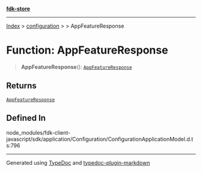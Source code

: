 [**fdk-store**](../../../README.md)
***

[Index](../../../API.md) > [configuration](../../README.md) > [<internal>](../README.md) > AppFeatureResponse

# Function: AppFeatureResponse

> **AppFeatureResponse**(): [`AppFeatureResponse`](../type-aliases/type-alias.AppFeatureResponse.md)

## Returns

[`AppFeatureResponse`](../type-aliases/type-alias.AppFeatureResponse.md)

## Defined In

node\_modules/fdk-client-javascript/sdk/application/Configuration/ConfigurationApplicationModel.d.ts:796

***
Generated using [TypeDoc](https://typedoc.org/) and [typedoc-plugin-markdown](https://www.npmjs.com/package/typedoc-plugin-markdown)
